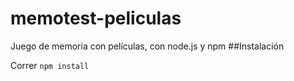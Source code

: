 # memotest-peliculas
Juego de memoria con películas, con node.js y npm
##Instalación

Correr
`npm install`
